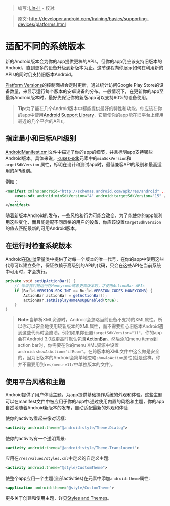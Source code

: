 > 编写: [Lin-H](http://github.com/Lin-H) - 校对:

> 原文: <http://developer.android.com/training/basics/supporting-devices/platforms.html>

# 适配不同的系统版本

新的Android版本会为你的app提供更棒的APIs，但你的app仍应该支持旧版本的Android，直到更多的设备升级到新版本为止。这节课程向你展示如何在利用新的APIs的同时仍支持旧版本Android。

[Platform Versions](http://developer.android.com/about/dashboards/index.html)的控制面板会定时更新，通过统计访问Google Play Store的设备数量，来显示运行每个版本的安卓设备的分布。一般情况下，在更新你的app至最新Android版本时，最好先保证你的新版app可以支持90%的设备使用。

>**Tip**:为了能在几个Android版本中都能提供最好的特性和功能，你应该在你的app中使用[Android Support Library](https://developer.android.com/tools/support-library/index.html)，它能使你的app能在旧平台上使用最近的几个平台的APIs。

## 指定最小和目标API级别

[AndroidManifest.xml](https://developer.android.com/guide/topics/manifest/manifest-intro.html)文件中描述了你的app的细节，并且标明app支持哪些Android版本。具体来说，[<uses-sdk](https://developer.android.com/guide/topics/manifest/uses-sdk-element.html)元素中的`minSdkVersion`和`argetSdkVersion` 属性，标明在设计和测试app时，最低兼容API的级别和最高适用的API级别。

例如：

```xml
<manifest xmlns:android="http://schemas.android.com/apk/res/android" ... >
    <uses-sdk android:minSdkVersion="4" android:targetSdkVersion="15" />
    ...
</manifest>
```

随着新版本Android的发布，一些风格和行为可能会改变，为了能使你的app能利用这些变化，而且能适配不同风格的用户的设备，你应该设置`targetSdkVersion`的值去匹配最新的可用Android版本。

## 在运行时检查系统版本

Android在[Build](https://developer.android.com/reference/android/os/Build.html)常量类中提供了对每一个版本的唯一代号，在你的app中使用这些代号可以建立条件，保证依赖于高级别的API的代码，只会在这些API在当前系统中可用时，才会执行。

```java
private void setUpActionBar() {
    // 保证我们是运行在Honeycomb或者更高版本时，才使用ActionBar APIs
    if (Build.VERSION.SDK_INT >= Build.VERSION_CODES.HONEYCOMB) {
        ActionBar actionBar = getActionBar();
        actionBar.setDisplayHomeAsUpEnabled(true);
    }
}
```

> **Note**:当解析XML资源时，Android会忽略当前设备不支持的XML属性。所以你可以安全地使用较新版本的XML属性，而不需要担心旧版本Android遇到这些代码时会崩溃。例如如果你设置`targetSdkVersion="11"`，你的app会在Android 3.0或更高时默认包含[ActionBar](https://developer.android.com/reference/android/app/ActionBar.html)。然后添加menu items到action bar时，你需要在你的menu XML资源中设置`android:showAsAction="ifRoom"`。在跨版本的XML文件中这么做是安全的，因为旧版本的Android会简单地忽略`showAsAction`属性(就是这样，你并不需要用到`res/menu-v11/`中单独版本的文件)。

## 使用平台风格和主题

Android提供了用户体验主题，为app提供基础操作系统的外观和体验。这些主题可以在manifest文件中被应用于你的app中.通过使用内置的风格和主题，你的app自然地随着Android新版本的发布，自动适配最新的外观和体验.

使你的activity看起来像对话框:

```xml
<activity android:theme="@android:style/Theme.Dialog">
```

使你的activity有一个透明背景:

```xml
<activity android:theme="@android:style/Theme.Translucent">
```

应用在`/res/values/styles.xml`中定义的自定义主题:

```xml
<activity android:theme="@style/CustomTheme">
```

使整个app应用一个主题(全部activities)在[<application>](https://developer.android.com/guide/topics/manifest/application-element.html)元素中添加`android:theme`属性:

```xml
<application android:theme="@style/CustomTheme">
```

更多关于创建和使用主题，详见[Styles and Themes](https://developer.android.com/guide/topics/ui/themes.html)。
